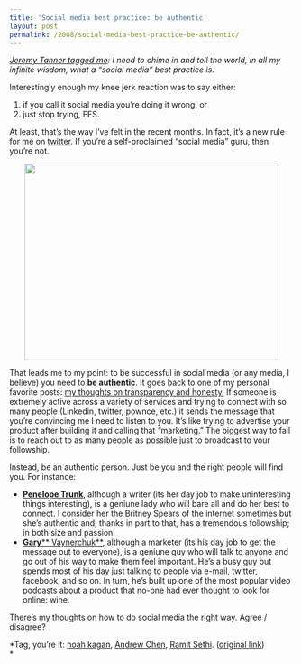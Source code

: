 ```yaml
---
title: 'Social media best practice: be authentic'
layout: post
permalink: /2008/social-media-best-practice-be-authentic/
---
```

*[Jeremy Tanner tagged me][1]: I need to chime in and tell the world, in all my infinite wisdom, what a &#8220;social media&#8221; best practice is.*

Interestingly enough my knee jerk reaction was to say either:

1.  if you call it social media you&#8217;re doing it wrong, or
2.  just stop trying, FFS.

At least, that&#8217;s the way I&#8217;ve felt in the recent months. In fact, it&#8217;s a new rule for me on [twitter][2]. If you&#8217;re a self-proclaimed &#8220;social media&#8221; guru, then you&#8217;re not.

<p style="text-align: center;">
  <a title="conversations_silhouettes_id228513_size450" href="http://flickr.com/photos/50698336@N00/1411905457"><img class="aligncenter" src="http://farm2.static.flickr.com/1427/1411905457_9136c7cc0a.jpg" alt="" width="450" height="348" /></a>
</p>

That leads me to my point: to be successful in social media (or any media, I believe) you need to **be authentic**. It goes back to one of my personal favorite posts: [my thoughts on transparency and honesty.][3] If someone is extremely active across a variety of services and trying to connect with so many people (Linkedin, twitter, pownce, etc.) it sends the message that you&#8217;re convincing me I need to listen to you. It&#8217;s like trying to advertise your product after building it and calling that &#8220;marketing.&#8221; The biggest way to fail is to reach out to as many people as possible just to broadcast to your followship.

Instead, be an authentic person. Just be you and the right people will find you. For instance:

*   [**Penelope Trunk**][4], although a writer (its her day job to make uninteresting things interesting), is a geniune lady who will bare all and do her best to connect. I consider her the Britney Spears of the internet sometimes but she&#8217;s authentic and, thanks in part to that, has a tremendous followship; in both size and passion.
*   [**Gary**** Vaynerchuk**][5], although a marketer (its his day job to get the message out to everyone), is a geniune guy who will talk to anyone and go out of his way to make them feel important. He&#8217;s a busy guy but spends most of his day just talking to people via e-mail, twitter, facebook, and so on. In turn, he&#8217;s built up one of the most popular video podcasts about a product that no-one had ever thought to look for online: wine.

There&#8217;s my thoughts on how to do social media the right way. Agree / disagree?

*Tag, you&#8217;re it: [noah kagan][6], [Andrew Chen][7], [Ramit Sethi][8]. ([original link][9])  
*

 [1]: http://jeremytanner.com/2008/08/be-different/
 [2]: https://twitter.com/devinreams
 [3]: https://devin.rea.ms/2007/my-thoughts-on-transparency-honesty/
 [4]: http://blog.penelopetrunk.com/
 [5]: http://garyvaynerchuk.com
 [6]: http://okdork.com/
 [7]: http://andrewchen.typepad.com/
 [8]: http://www.iwillteachyoutoberich.com
 [9]: http://www.twistimage.com/blog/
